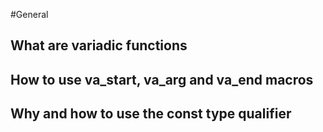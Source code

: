 #General

##  What are variadic functions
##  How to use va_start, va_arg and va_end macros
##  Why and how to use the const type qualifier
